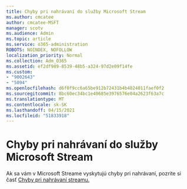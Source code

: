 ```yaml
---
title: Chyby pri nahrávaní do služby Microsoft Stream
ms.author: cmcatee
author: cmcatee-MSFT
manager: scotv
ms.audience: Admin
ms.topic: article
ms.service: o365-administration
ROBOTS: NOINDEX, NOFOLLOW
localization_priority: Normal
ms.collection: Adm_O365
ms.assetid: ef2df989-8539-48b5-a324-97d2e09f14fe
ms.custom:
- "9002643"
- "5094"
ms.openlocfilehash: d6f0f9cc6a65be912b72431b4b4824011faef0f2
ms.sourcegitcommit: 8bc60ec34bc1e40685e3976576e04a2623f63a7c
ms.translationtype: MT
ms.contentlocale: sk-SK
ms.lasthandoff: 04/15/2021
ms.locfileid: "51833918"
---
```

# <a name="microsoft-stream-upload-errors"></a>Chyby pri nahrávaní do služby Microsoft Stream

Ak sa vám v Microsoft Streame vyskytujú chyby pri nahrávaní, pozrite si časť [Chyby pri nahrávaní streamu.](https://docs.microsoft.com/stream/portal-understanding-upload-errors)
